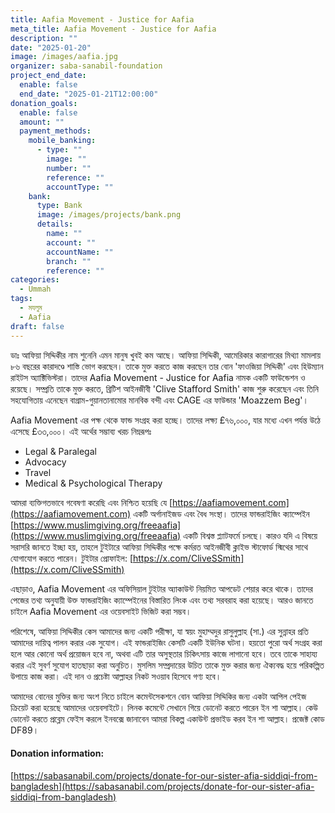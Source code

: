 ```yaml
---
title: Aafia Movement - Justice for Aafia
meta_title: Aafia Movement - Justice for Aafia
description: ""
date: "2025-01-20"
image: /images/aafia.jpg
organizer: saba-sanabil-foundation
project_end_date:
  enable: false
  end_date: "2025-01-21T12:00:00"
donation_goals:
  enable: false
  amount: ""
  payment_methods:
    mobile_banking:
      - type: ""
        image: ""
        number: ""
        reference: ""
        accountType: ""
    bank:
      type: Bank
      image: /images/projects/bank.png
      details:
        name: ""
        account: ""
        accountName: ""
        branch: ""
        reference: ""
categories:
  - Ummah
tags:
  - মযলুম
  - Aafia
draft: false
---
```


ডাঃ আফিয়া সিদ্দিকীর নাম শুনেনি এমন মানুষ খুবই কম আছে। আফিয়া সিদ্দিকী, আমেরিকার কারাগারের মিথ্যা মামলায় ৮৬ বছরের কারাদণ্ডে শাস্তি ভোগ করছেন। তাকে মুক্ত করতে কাজ করছেন তার বোন 'ফাওজিয়া সিদ্দিকী' এবং হিউম্যান রাইটস অ্যাক্টিভিস্টরা।
তাদের Aafia Movement - Justice for Aafia নামক একটি ফাউন্ডেশন ও রয়েছে। সম্প্রতি তাকে মুক্ত করতে, ব্রিটিশ আইনজীবী 'Clive Stafford Smith' কাজ শুরু করেছেন এবং তিনি সহযোগিতায় এনেছেন বাগ্রাম-গুয়ানতানামোর মানবিক বন্দী এবং CAGE এর ফাউন্ডার 'Moazzem Beg'।

Aafia Movement এর পক্ষ থেকে ফান্ড সংগ্রহ করা হচ্ছে। তাদের লক্ষ্য £৭৬,০০০, যার মধ্যে এখন পর্যন্ত উঠে এসেছে £৩৩,০০০। এই অর্থের সম্ভাব্য খরচ নিম্নরূপঃ

- Legal & Paralegal
- Advocacy
- Travel
- Medical & Psychological Therapy

আমরা ব্যক্তিগতভাবে গবেষণা করেছি এবং নিশ্চিত হয়েছি যে [https://aafiamovement.com](https://aafiamovement.com) একটি অর্গানাইজড এবং বৈধ সংস্থা। তাদের ফান্ডরাইজিং ক্যাম্পেইন [https://www.muslimgiving.org/freeaafia](https://www.muslimgiving.org/freeaafia) একটি বিশ্বস্ত প্ল্যাটফর্মে চলছে। কারও যদি এ বিষয়ে সরাসরি জানতে ইচ্ছা হয়, তাহলে টুইটারে আফিয়া সিদ্দিকীর পক্ষে কর্মরত আইনজীবী ক্লাইভ স্টাফোর্ড স্মিথের সাথে যোগাযোগ করতে পারেন।
টুইটার প্রোফাইল: [https://x.com/CliveSSmith](https://x.com/CliveSSmith)

এছাড়াও, Aafia Movement এর অফিসিয়াল টুইটার অ্যাকাউন্ট নিয়মিত আপডেট শেয়ার করে থাকে। তাদের পেজের তথ্য অনুযায়ী উক্ত ফান্ডরাইজিং ক্যাম্পেইনের বিস্তারিত লিংক এবং তথ্য সরবরাহ করা হয়েছে। আরও জানতে চাইলে Aafia Movement এর ওয়েবসাইট ভিজিট করা সম্ভব।

পরিশেষে, আফিয়া সিদ্দিকীর কেস আমাদের জন্য একটি পরীক্ষা, যা স্বয়ং মুহাম্মদুর রাসুলুল্লাহ (সা.) এর সুন্নাহর প্রতি আমাদের দায়িত্ব পালন করার এক সুযোগ। এই ফান্ডরাইজিং কেসটি একটি ইউনিক ঘটনা। হয়তো পুরো অর্থ সংগ্রহ করা হলে আর কোনো অর্থ প্রয়োজন হবে না, অথবা এটি তার অসুস্থতার চিকিৎসায় কাজে লাগানো হবে।
তবে তাকে সাহায্য করার এই সুবর্ণ সুযোগ হাতছাড়া করা অনুচিত। মুসলিম সম্প্রদায়ের উচিত তাকে মুক্ত করার জন্য ঐক্যবদ্ধ হয়ে পরিকল্পিত উপায়ে কাজ করা। এই দান ও প্রচেষ্টা আল্লাহর নিকট সওয়াব হিসেবে গণ্য হবে।

আমাদের বোনের মুক্তির জন্য অংশ নিতে চাইলে কমেন্টসেকশনে বোন আফিয়া সিদ্দিকির জন্য একটা আপিল পেইজ ক্রিয়েট করা হয়েছে আমাদের ওয়েবসাইটে। লিনক কমেন্টে সেখানে গিয়ে ডোনেট করতে পারেন ইন শা আল্লাহ। কেউ ডোনেট করতে প্রব্লেম ফেইস করলে ইনবক্সে জানাবেন আমরা বিকল্প একাউন্ট প্রভাইড করব ইন শা আল্লাহ। প্রজেক্ট কোড DF89।

#### **Donation information:**

[https://sabasanabil.com/projects/donate-for-our-sister-afia-siddiqi-from-bangladesh](https://sabasanabil.com/projects/donate-for-our-sister-afia-siddiqi-from-bangladesh)

